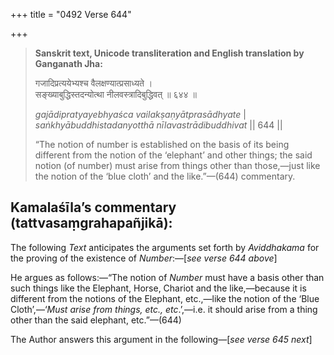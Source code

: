 +++
title = "0492 Verse 644"

+++
> **Sanskrit text, Unicode transliteration and English translation by Ganganath Jha:** 
>
> गजादिप्रत्ययेभ्यश्च वैलक्षण्यात्प्रसाध्यते ।  
> सङ्ख्याबुद्धिस्तदन्योत्था नीलवस्त्रादिबुद्धिवत् ॥ ६४४ ॥ 
>
> *gajādipratyayebhyaśca vailakṣaṇyātprasādhyate* \|  
> *saṅkhyābuddhistadanyotthā nīlavastrādibuddhivat* \|\| 644 \|\| 
>
> “The notion of number is established on the basis of its being different from the notion of the ‘elephant’ and other things; the said notion (of number) must arise from things other than those,—just like the notion of the ‘blue cloth’ and the like.”—(644) commentary.



## Kamalaśīla’s commentary (tattvasaṃgrahapañjikā):

The following *Text* anticipates the arguments set forth by *Aviddhakama* for the proving of the existence of *Number*:—[*see verse 644 above*]

He argues as follows:—“The notion of *Number* must have a basis other than such things like the Elephant, Horse, Chariot and the like,—because it is different from the notions of the Elephant, etc.,—like the notion of the ‘Blue Cloth’,—‘*Must arise from things, etc., etc*.’,—i.e. it should arise from a thing other than the said elephant, etc.”—(644)

The Author answers this argument in the following—[*see verse 645 next*]


